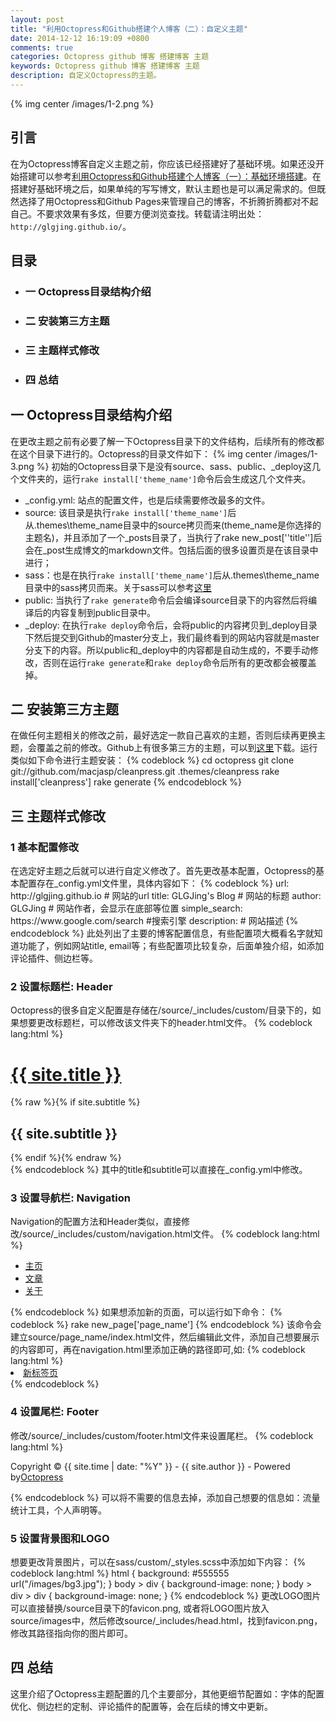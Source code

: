 ```yaml
---
layout: post
title: "利用Octopress和Github搭建个人博客（二）：自定义主题"
date: 2014-12-12 16:19:09 +0800
comments: true
categories: Octopress github 博客 搭建博客 主题
keywords: Octopress github 博客 搭建博客 主题
description: 自定义Octopress的主题。
---
```

{% img center /images/1-2.png %}
<h2>引言</h2>
在为Octopress博客自定义主题之前，你应该已经搭建好了基础环境。如果还没开始搭建可以参考<a href="http://glgjing.github.io/blog/2014/12/06/li-yong-octopresshe-githubda-jian-ge-ren-bo-ke-(%5B%3F%5D-):ji-chu-huan-jing-da-jian/">利用Octopress和Github搭建个人博客（一）：基础环境搭建</a>。在搭建好基础环境之后，如果单纯的写写博文，默认主题也是可以满足需求的。但既然选择了用Octopress和Github Pages来管理自己的博客，不折腾折腾都对不起自己。不要求效果有多炫，但要方便浏览查找。转载请注明出处：<code>http://glgjing.github.io/</code>。<!-- more -->
<h2>目录</h2>
<ul>
	<li><h3>一 Octopress目录结构介绍</h3></li>
	<li><h3>二 安装第三方主题</h3></li>
	<li><h3>三 主题样式修改</h3></li>
	<li><h3>四 总结</h3></li>
</ul>
<h2>一 Octopress目录结构介绍</h2>
在更改主题之前有必要了解一下Octopress目录下的文件结构，后续所有的修改都在这个目录下进行的。Octopress的目录文件如下：
{% img center /images/1-3.png %}
初始的Octopress目录下是没有source、sass、public、_deploy这几个文件夹的，运行<code>rake install['theme_name']</code>命令后会生成这几个文件夹。
<ul>
	<li>_config.yml: 站点的配置文件，也是后续需要修改最多的文件。</li>
	<li>source: 该目录是执行<code>rake install['theme_name']</code>后从.themes\theme_name目录中的source拷贝而来(theme_name是你选择的主题名)，并且添加了一个_posts目录了，当执行了rake new_post[''title'']后会在_post生成博文的markdown文件。包括后面的很多设置页是在该目录中进行；</li>
	<li>sass：也是在执行<code>rake install['theme_name']</code>后从.themes\theme_name目录中的sass拷贝而来。关于sass可以参考<a href="http://sass-lang.com/guide">这里</a></li>
	<li>public: 当执行了<code>rake generate</code>命令后会编译source目录下的内容然后将编译后的内容复制到public目录中。</li>
  <li>_deploy: 在执行<code>rake deploy</code>命令后，会将public的内容拷贝到_deploy目录下然后提交到Github的master分支上，我们最终看到的网站内容就是master分支下的内容。所以public和_deploy中的内容都是自动生成的，不要手动修改，否则在运行<code>rake generate</code>和<code>rake deploy</code>命令后所有的更改都会被覆盖掉。</li>
</ul>
<h2>二 安装第三方主题</h2>
在做任何主题相关的修改之前，最好选定一款自己喜欢的主题，否则后续再更换主题，会覆盖之前的修改。Github上有很多第三方的主题，可以到<a href="https://github.com/imathis/octopress/wiki/3rd-Party-Octopress-Themes">这里</a>下载。运行类似如下命令进行主题安装：
{% codeblock %}
cd octopress
git clone git://github.com/macjasp/cleanpress.git .themes/cleanpress
rake install['cleanpress']
rake generate
{% endcodeblock %}
<h2>三 主题样式修改</h2>
<h3>1 基本配置修改</h3>
在选定好主题之后就可以进行自定义修改了。首先更改基本配置，Octopress的基本配置存在_config.yml文件里，具体内容如下：
{% codeblock %}
url: http://glgjing.github.io  # 网站的url
title: GLGJing's Blog          # 网站的标题
author: GLGJing                # 网站作者，会显示在底部等位置
simple_search: https://www.google.com/search #搜索引擎
description:                   # 网站描述
{% endcodeblock %}
此处列出了主要的博客配置信息，有些配置项大概看名字就知道功能了，例如网站title, email等；有些配置项比较复杂，后面单独介绍，如添加评论插件、侧边栏等。
<h3>2 设置标题栏: Header</h3>
Octopress的很多自定义配置是存储在/source/_includes/custom/目录下的，如果想要更改标题栏，可以修改该文件夹下的header.html文件。
{% codeblock lang:html %}
<hgroup>
  <h1><a href="{{ root_url }}/">{{ site.title }}</a></h1>
  {% raw %}{% if site.subtitle %}
    <h2>{{ site.subtitle }}</h2>
  {% endif %}{% endraw %}
</hgroup>
{% endcodeblock %}
其中的title和subtitle可以直接在_config.yml中修改。
<h3>3 设置导航栏: Navigation</h3>
Navigation的配置方法和Header类似，直接修改/source/_includes/custom/navigation.html文件。
{% codeblock lang:html %}
<ul class="main-navigation">
  <li><a href="{{ root_url }}/">主页</a></li>
  <li><a href="{{ root_url }}/blog/archives">文章</a></li>
  <li><a href="{{ root_url }}/about">关于</a></li>
</ul>
{% endcodeblock %}
如果想添加新的页面，可以运行如下命令：
{% codeblock %}
rake new_page['page_name']
{% endcodeblock %}
该命令会建立source/page_name/index.html文件，然后编辑此文件，添加自己想要展示的内容即可，再在navigation.html里添加正确的路径即可,如:
{% codeblock lang:html %}
<li><a href="/page_name">新标签页</a></li>
{% endcodeblock %}
<h3>4 设置尾栏: Footer</h3>
修改/source/_includes/custom/footer.html文件来设置尾栏。
{% codeblock lang:html %}
<p>
  Copyright &copy; {{ site.time | date: "%Y" }} - {{ site.author }} -
  <span class="credit">
    Powered by<a href="http://octopress.org">Octopress</a>
  </span>
</p>
{% endcodeblock %}
可以将不需要的信息去掉，添加自己想要的信息如：流量统计工具，个人声明等。
<h3>5 设置背景图和LOGO</h3>
想要更改背景图片，可以在sass/custom/_styles.scss中添加如下内容：
{% codeblock lang:html %}
html {
  background: #555555 url("/images/bg3.jpg");
}
body > div {
  background-image: none;
}
body > div > div {
  background-image: none;
}
{% endcodeblock %}
更改LOGO图片可以直接替换/source目录下的favicon.png, 或者将LOGO图片放入source/images中，然后修改source/_includes/head.html，找到favicon.png，修改其路径指向你的图片即可。
<h2>四 总结</h2>
这里介绍了Octopress主题配置的几个主要部分，其他更细节配置如：字体的配置优化、侧边栏的定制、评论插件的配置等，会在后续的博文中更新。

